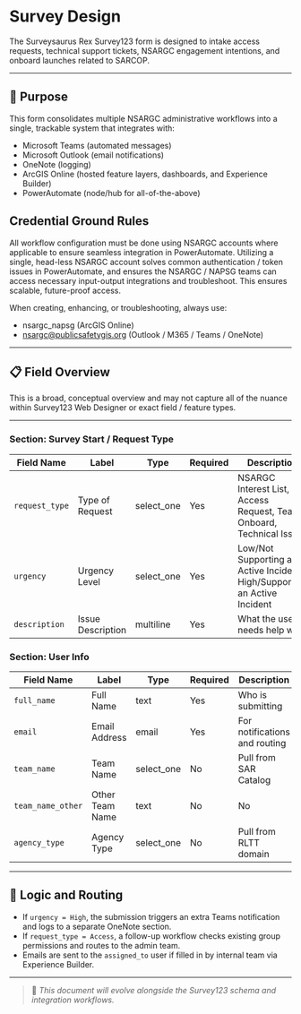 # Survey Design

The Surveysaurus Rex Survey123 form is designed to intake access requests, technical support tickets, NSARGC engagement intentions, and onboard launches related to SARCOP.

---

## 🧭 Purpose

This form consolidates multiple NSARGC administrative workflows into a single, trackable system that integrates with:
- Microsoft Teams (automated messages)
- Microsoft Outlook (email notifications)
- OneNote (logging)
- ArcGIS Online (hosted feature layers, dashboards, and Experience Builder)
- PowerAutomate (node/hub for all-of-the-above)

## Credential Ground Rules

All workflow configuration must be done using NSARGC accounts where applicable to ensure seamless integration in PowerAutomate.  Utilizing a single, head-less NSARGC account solves common authentication / token issues in PowerAutomate, and ensures the NSARGC / NAPSG teams can access necessary input-output integrations and troubleshoot.  This ensures scalable, future-proof access.

When creating, enhancing, or troubleshooting, always use:
- nsargc_napsg (ArcGIS Online)
- nsargc@publicsafetygis.org (Outlook / M365 / Teams / OneNote)

---

## 📋 Field Overview

This is a broad, conceptual overview and may not capture all of the nuance within Survey123 Web Designer or exact field / feature types.

--- 

### Section: Survey Start / Request Type

| Field Name       | Label            | Type        | Required                      | Description                 |
|------------------|------------------|-------------|-------------------------------|-----------------------------|
| `request_type`   | Type of Request  | select_one  | Yes                           | NSARGC Interest List, Access Request, Team Onboard, Technical Issue |
| `urgency`        | Urgency Level    | select_one  | Yes                           | Low/Not Supporting an Active Incident, High/Supporting an Active Incident |
| `description`    | Issue Description| multiline   | Yes                           | What the user needs help with |

### Section: User Info

| Field Name       | Label            | Type        | Required                      | Description                   |
|------------------|------------------|-------------|-------------------------------|-------------------------------|
| `full_name`      | Full Name        | text        | Yes                           | Who is submitting             |
| `email`          | Email Address    | email       | Yes                           | For notifications and routing |
| `team_name`      | Team Name        | select_one  | No                            | Pull from SAR Catalog         |
| `team_name_other`| Other Team Name  | text | No   | No                            | If not listed in SAR Catalog  |
| `agency_type`    | Agency Type      | select_one  | No                            | Pull from RLTT domain         |



---

## 🔁 Logic and Routing

- If `urgency = High`, the submission triggers an extra Teams notification and logs to a separate OneNote section.
- If `request_type = Access`, a follow-up workflow checks existing group permissions and routes to the admin team.
- Emails are sent to the `assigned_to` user if filled in by internal team via Experience Builder.

---

> 📌 *This document will evolve alongside the Survey123 schema and integration workflows.*
